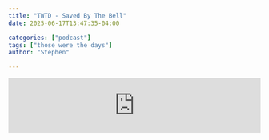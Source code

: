 ```yaml
---
title: "TWTD - Saved By The Bell"
date: 2025-06-17T13:47:35-04:00

categories: ["podcast"]
tags: ["those were the days"]
author: "Stephen"

---
```


<iframe src="https://embed.acast.com/$/63e2726119b0f400109d2166/6851a3190bed216db7ec395e?" frameBorder="0" width="100%" height="110px" allow="autoplay"></iframe>

